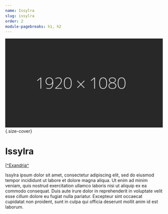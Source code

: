 ```yaml
---
name: Issylra
slug: issylra
order: 2
module-pagebreaks: h1, h2
---
```

![Issylra](assets/img/placeholder_1920x1080.jpg){.size-cover}
# Issylra
[[^Exandria^](exandria)

Issylra ipsum dolor sit amet, consectetur adipiscing elit, sed do eiusmod tempor incididunt ut labore et dolore magna aliqua. Ut enim ad minim veniam, quis nostrud exercitation ullamco laboris nisi ut aliquip ex ea commodo consequat. Duis aute irure dolor in reprehenderit in voluptate velit esse cillum dolore eu fugiat nulla pariatur. Excepteur sint occaecat cupidatat non proident, sunt in culpa qui officia deserunt mollit anim id est laborum.